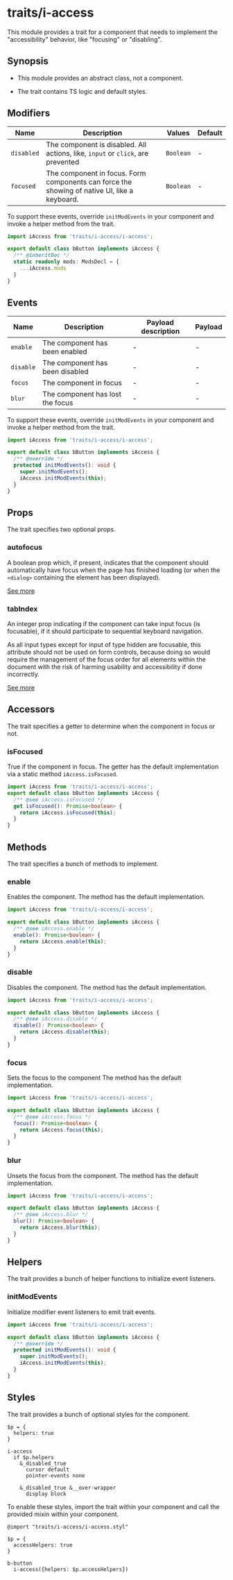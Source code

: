 # traits/i-access

This module provides a trait for a component that needs to implement the "accessibility" behavior, like "focusing" or "disabling".

## Synopsis

* This module provides an abstract class, not a component.

* The trait contains TS logic and default styles.

## Modifiers

| Name       | Description                                                                                  | Values    | Default |
| ---------- | -------------------------------------------------------------------------------------------- | ----------| ------- |
| `disabled` | The component is disabled. All actions, like, `input` or `click`, are prevented              | `Boolean` | -       |
| `focused`  | The component in focus. Form components can force the showing of native UI, like a keyboard. | `Boolean` | -       |

To support these events, override `initModEvents` in your component and invoke a helper method from the trait.

```typescript
import iAccess from 'traits/i-access/i-access';

export default class bButton implements iAccess {
  /** @inheritDoc */
  static readonly mods: ModsDecl = {
    ...iAccess.mods
  }
}
```

## Events

| Name       | Description                      | Payload description | Payload |
| ---------- | -------------------------------- | ------------------- | ------- |
| `enable`   | The component has been enabled   | -                   | -       |
| `disable`  | The component has been disabled  | -                   | -       |
| `focus`    | The component in focus           | -                   | -       |
| `blur`     | The component has lost the focus | -                   | -       |

To support these events, override `initModEvents` in your component and invoke a helper method from the trait.

```typescript
import iAccess from 'traits/i-access/i-access';

export default class bButton implements iAccess {
  /** @override */
  protected initModEvents(): void {
    super.initModEvents();
    iAccess.initModEvents(this);
  }
}
```

## Props

The trait specifies two optional props.

### autofocus

A boolean prop which, if present, indicates that the component should automatically
have focus when the page has finished loading (or when the `<dialog>` containing the element has been displayed).

[See more](https://developer.mozilla.org/en-US/docs/Web/HTML/Element/input#htmlattrdefautofocus)

### tabIndex

An integer prop indicating if the component can take input focus (is focusable),
if it should participate to sequential keyboard navigation.

As all input types except for input of type hidden are focusable, this attribute should not be used on
form controls, because doing so would require the management of the focus order for all elements within
the document with the risk of harming usability and accessibility if done incorrectly.

[See more](https://developer.mozilla.org/en-US/docs/Web/HTML/Element/input)

## Accessors

The trait specifies a getter to determine when the component in focus or not.

### isFocused

True if the component in focus.
The getter has the default implementation via a static method `iAccess.isFocused`.

```typescript
import iAccess from 'traits/i-access/i-access';
export default class bButton implements iAccess {
  /** @see iAccess.isFocused */
  get isFocused(): Promise<boolean> {
    return iAccess.isFocused(this);
  }
}
```

## Methods

The trait specifies a bunch of methods to implement.

### enable

Enables the component.
The method has the default implementation.

```typescript
import iAccess from 'traits/i-access/i-access';

export default class bButton implements iAccess {
  /** @see iAccess.enable */
  enable(): Promise<boolean> {
    return iAccess.enable(this);
  }
}
```

### disable

Disables the component.
The method has the default implementation.

```typescript
import iAccess from 'traits/i-access/i-access';

export default class bButton implements iAccess {
  /** @see iAccess.disable */
  disable(): Promise<boolean> {
    return iAccess.disable(this);
  }
}
```

### focus

Sets the focus to the component
The method has the default implementation.

```typescript
import iAccess from 'traits/i-access/i-access';

export default class bButton implements iAccess {
  /** @see iAccess.focus */
  focus(): Promise<boolean> {
    return iAccess.focus(this);
  }
}
```

### blur

Unsets the focus from the component.
The method has the default implementation.

```typescript
import iAccess from 'traits/i-access/i-access';

export default class bButton implements iAccess {
  /** @see iAccess.blur */
  blur(): Promise<boolean> {
    return iAccess.blur(this);
  }
}
```

## Helpers

The trait provides a bunch of helper functions to initialize event listeners.

### initModEvents

Initialize modifier event listeners to emit trait events.

```typescript
import iAccess from 'traits/i-access/i-access';

export default class bButton implements iAccess {
  /** @override */
  protected initModEvents(): void {
    super.initModEvents();
    iAccess.initModEvents(this);
  }
}
```

## Styles

The trait provides a bunch of optional styles for the component.

```stylus
$p = {
  helpers: true
}

i-access
  if $p.helpers
    &_disabled_true
      cursor default
      pointer-events none

    &_disabled_true &__over-wrapper
      display block
```

To enable these styles, import the trait within your component and call the provided mixin within your component.

```stylus
@import "traits/i-access/i-access.styl"

$p = {
  accessHelpers: true
}

b-button
  i-access({helpers: $p.accessHelpers})
```
